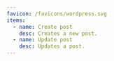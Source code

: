 ```yaml
---
favicon: /favicons/wordpress.svg
items:
  - name: Create post
    desc: Creates a new post.
  - name: Update post
    desc: Updates a post.
---
```


<script setup>
  import CustomListing from '../../components/CustomListing.vue'
</script>

<CustomListing />
